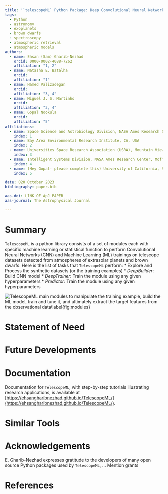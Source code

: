 ```yaml
---
title: '`telescopeML` Python Package: Deep Convolutional Neural Networks and Machine Learning Models for Analyzing Stellar and Exoplanetary Telescope Spectra'
tags:
  - Python
  - astronomy
  - exoplanets
  - brown dwarfs
  - spectroscopy
  - atmospheric retrieval
  - atmospheric models
authors:
  - name: Ehsan (Sam) Gharib-Nezhad
    orcid: 0000-0002-4088-7262
    affiliation: "1, 2"
  - name: Natasha E. Batalha
    orcid: 
    affiliation: "1"
  - name: Hamed Valizadegan
    orcid: 
    affiliation: "3, 4"
  - name: Miguel J. S. Martinho
    orcid: 
    affiliation: "3, 4"
  - name: Gopal Nookula 
    orcid: 
    affiliation: "5"
affiliations:
  - name: Space Science and Astrobiology Division, NASA Ames Research Center, Moffett Field, CA, USA
    index: 1
  - name: Bay Area Environmental Research Institute, CA, USA
    index: 2
  - name: Universities Space Research Association (USRA), Mountain View, CA 94043, USA
    index: 3
  - name: Intelligent Systems Division, NASA Ames Research Center, Moffett Field, CA 94035, USA
    index: 4
  - name: (Hey Gopal- please complete this) University of California, Riverside
    index: 5

date: 020 October 2023
bibliography: paper.bib

aas-doi: LINK OF ApJ PAPER
aas-journal: The Astrophysical Journal 

--- 
```


# Summary


`TelescopeML` is a python library consists of a set of modules each with specific machine learning or statistical 
function to perform Convolutional Neural Networks (CNN) and Machine Learning (ML) trainings on telescope datasets 
detected from atmospheres of  extrasolar planets and brown dwarfs. Here is the list of tasks that `TelescopeML` perform:
    * Explore and Process the synthetic datasets (or the training examples)
    * _DeepBuilder_: Build CNN model
    * _DeepTrainer_: Train the module using any given hyperparameters
    * _Predictor_: Train the module using any given hyperparameters


![TelescopeML main modules to manipulate the training example, build the ML model, train and tune it, and ultimately 
extract the target features from the observational data\label{fig:modules}](TelescopeML_modules.png)


# Statement of Need


# Future Developments


# Documentation

Documentation for `TelescopeML`, with step-by-step tutorials illustrating research applications, is available at 
[https://ehsangharibnezhad.github.io/TelescopeML/](https://ehsangharibnezhad.github.io/TelescopeML/). 

# Similar Tools


# Acknowledgements

E. Gharib-Nezhad expresses gratitude to the developers of many open source Python packages used by `TelescopeML`, ...
Mention grants

# References
